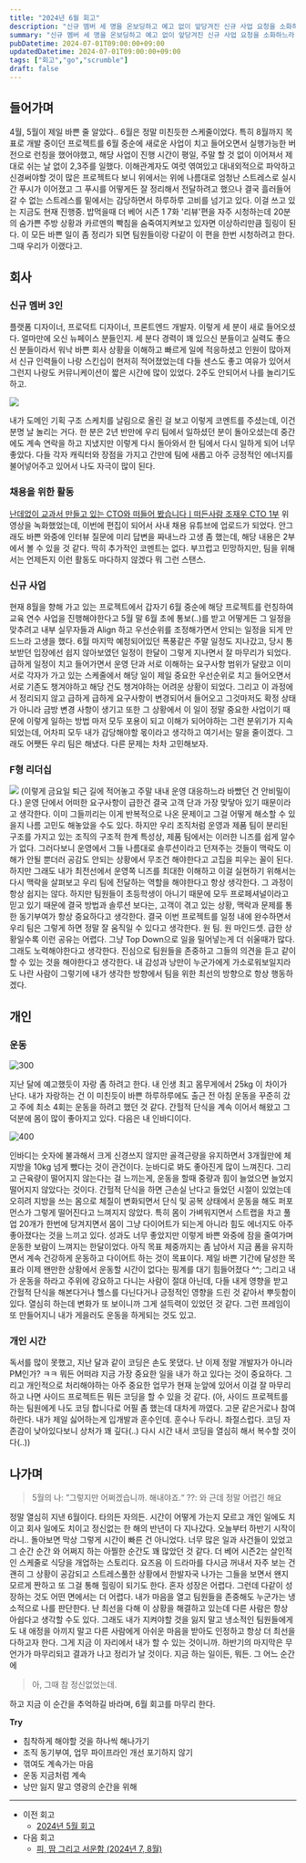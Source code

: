 ```yaml
---
title: "2024년 6월 회고"
description: "신규 멤버 세 명을 온보딩하고 예고 없이 앞당겨진 신규 사업 요청을 소화하느라 주말과 밤낮이 사라진 6월의 프로젝트 대응, 리더로서 느꼈던 감정 변화, 팀원에게 전하고 싶은 감사와 미안함을 담아 정리한 장문의 월간 회고다. 마무리에는 팀이 다시 회복 탄력성을 찾기 위해 준비한 액션과 개인 루틴을 기록했고, 삐걱거린 지점을 보완하기 위한 후속 플랜도 덧붙였다."
summary: "신규 멤버 세 명을 온보딩하고 예고 없이 앞당겨진 신규 사업 요청을 소화하느라 주말과 밤낮이 사라진 6월의 프로젝트 대응, 리더로서 느꼈던 감정 변화, 팀원에게 전하고 싶은 감사와 미안함을 담아 정리한 장문의 월간 회고다. 마무리에는 팀이 다시 회복 탄력성을 찾기 위해 준비한 액션과..."
pubDatetime: 2024-07-01T09:00:00+09:00
updatedDatetime: 2024-07-01T09:00:00+09:00
tags: ["회고","go","scrumble"]
draft: false
---
```


## 들어가며

4월, 5월이 제일 바쁜 줄 알았다.. 6월은 정말 미친듯한 스케줄이었다. 특히 8월까지 목표로 개발 중이던 프로젝트를 6월 중순에 새로운 사업이 치고 들어오면서 실행가능한 버전으로 런칭을 했어야했고, 해당 사업이 진행 시간이 평일, 주말 할 것 없이 이어져서 제대로 쉬는 날 없이 2,3주를 일했다. 이해관계자도 여럿 엮여있고 대내외적으로 파악하고 신경써야할 것이 많은 프로젝트다 보니 위에서는 위에 나름대로 엄청난 스트레스로 실시간 푸시가 이어졌고 그 푸시를 어떻게든 잘 정리해서 전달하려고 했으나 결국 흘러들어갈 수 없는 스트레스를 밑에서는 감당하면서 하루하루 고비를 넘기고 있다. 이걸 쓰고 있는 지금도 현재 진행중.
밥먹을때 더 베어 시즌 1 7화 '리뷰'편을 자주 시청하는데 20분의 숨가쁜 주방 상황과 카르멘의 빡침을 숨죽여지켜보고 있자면 이상하리만큼 힐링이 된다. 이 모든 바쁜 일이 좀 정리가 되면 팀원들이랑 다같이 이 편을 한번 시청하려고 한다. 그때 우리가 이랬다고.

## 회사

### 신규 멤버 3인

플랫폼 디자이너, 프로덕트 디자이너, 프론트엔드 개발자. 이렇게 세 분이 새로 들어오셨다. 얼마만에 오신 뉴페이스 분들인지. 세 분다 경력이 꽤 있으신 분들이고 실력도 좋으신 분들이라서 워낙 바쁜 회사 상황을 이해하고 빠르게 일에 적응하셨고 인원이 많아져서 신규 인력들이 나랑 스킨십이 현저히 적어졌었는데 다들 센스도 좋고 여유가 있어서 그런지 나랑도 커뮤니케이션이 짧은 시간에 많이 있었다. 2주도 안되어서 나를 놀리기도 하고.

![](https://i.imgur.com/txgmc2J.png)

내가 도메인 기획 구조 스케치를 날림으로 올린 걸 보고 이렇게 코멘트를 주셨는데, 이건 분명 날 놀리는 거다.
한 분은 2년 반만에 우리 팀에서 일하셨던 분이 돌아오셨는데 중간에도 계속 연락을 하고 지냈지만 이렇게 다시 돌아와서 한 팀에서 다시 일하게 되어 너무 좋았다. 다들 각자 캐릭터와 장점을 가지고 간만에 팀에 새롭고 아주 긍정적인 에너지를 불어넣어주고 있어서 나도 자극이 많이 된다.

### 채용을 위한 활동

[난데없이 교과서 만들고 있는 CTO와 떠들어 봤습니다ㅣ떠든사람 조재우 CTO 1부](https://youtu.be/EXF3lIXHYas?si=KZ-ISW8BsZqU6aP8)
위 영상을 녹화했었는데, 이번에 편집이 되어서 사내 채용 유튜브에 업로드가 되었다. 안그래도 바쁜 와중에 인터뷰 질문에 미리 답변을 짜내느라 고생 좀 했는데, 해당 내용은 2부에서 볼 수 있을 것 같다. 딱히 추가적인 코멘트는 없다. 부끄럽고 민망하지만, 팀을 위해서는 언제든지 이런 활동도 마다하지 않겠다 뭐 그런 스탠스.

### 신규 사업

현재 8월을 향해 가고 있는 프로젝트에서 갑자기 6월 중순에 해당 프로젝트를 런칭하여 교육 연수 사업을 진행해야한다고 5월 말 6월 초에 통보(..)를 받고 어떻게든 그 일정을 맞추려고 내부 실무자들과 Align 하고 우선순위를 조정해가면서 안되는 일정을 되게 만드느라 고생을 했다.
6월 마지막 예정되어있던 폭풍같은 주말 일정도 지나갔고, 당시 통보받던 입장에선 쉽지 않아보였던 일정이 한달이 그렇게 지나면서 잘 마무리가 되었다.
급하게 일정이 치고 들어가면서 운영 단과 서로 이해하는 요구사항 범위가 달랐고 이미 서로 각자가 가고 있는 스케줄에서 해당 일이 제일 중요한 우선순위로 치고 들어오면서 서로 기존도 챙겨야하고 해당 건도 챙겨야하는 어려운 상황이 되었다. 그리고 이 과정에서 정리되지 않고 급하게 급하게 요구사항이 변경되어서 들어오고 그것마저도 확정 상태가 아니라 금방 변경 사항이 생기고 또한 그 상황에서 이 일이 정말 중요한 사업이기 때문에 이렇게 일하는 방법 마저 모두 포용이 되고 이해가 되어야하는 그런 분위기가 지속되었는데, 어차피 모두 내가 감당해야할 몫이라고 생각하고 여기서는 말을 줄이겠다. 그래도 어쨋든 우리 팀은 해냈다. 다른 문제는 차차 고민해보자.

### F형 리더십

![](https://i.imgur.com/aJbTMYe.png)
(이렇게 금요일 퇴근 길에 적어놓고 주말 내내 운영 대응하느라 바빴던 건 안비밀이다.)
운영 단에서 어떠한 요구사항이 급한건 결국 고객 단과 가장 맞닿아 있기 때문이라고 생각한다. 이미 그들끼리는 이게 반복적으로 나온 문제이고 그걸 어떻게 해소할 수 있을지 나름 고민도 해놓았을 수도 있다. 하지만 우리 조직처럼 운영과 제품 팀이 분리된 구조를 가지고 있는 조직의 구조적 한계 특성상, 제품 팀에서는 이러한 니즈를 쉽게 알수가 없다. 그러다보니 운영에서 그들 나름대로 솔루션이라고 던져주는 것들이 맥락도 이해가 안될 뿐더러 공감도 안되는 상황에서 무조건 해야한다고 고집을 피우는 꼴이 된다. 하지만 그래도 내가 최전선에서 운영쪽 니즈를 최대한 이해하고 이걸 실현하기 위해서는 다시 맥락을 살펴보고 우리 팀에 전달하는 역할을 해야한다고 항상 생각한다. 그 과정이 항상 쉽지는 않다. 하지만 팀원들이 초등학생이 아니기 때문에 모두 프로페셔널이라고 믿고 있기 때문에 결국 방법과 솔루션 보다는, 고객이 겪고 있는 상황, 맥락과 문제를 통한 동기부여가 항상 중요하다고 생각한다. 결국 이번 프로젝트를 일정 내에 완수하면서 우리 팀은 그렇게 하면 정말 잘 움직일 수 있다고 생각한다.
원 팀. 원 마인드셋.
급한 상황일수록 이런 공유는 어렵다. 그냥 Top Down으로 일을 밀어넣는게 더 쉬울때가 많다. 그래도 노력해야한다고 생각한다. 진심으로 팀원들을 존중하고 그들의 의견을 듣고 같이 할 수 있는 것을 해야한다고 생각한다. 내 감성과 낭만이 누군가에게 가소로워보일지라도 나란 사람이 그렇기에 내가 생각한 방향에서 팀을 위한 최선의 방향으로 항상 행동하겠다.

## 개인

### 운동

![300](https://i.imgur.com/hloGhP4.jpeg)

지난 달에 예고했듯이 자랑 좀 하려고 한다. 내 인생 최고 몸무게에서 25kg 이 차이가 난다. 내가 자랑하는 건 이 미친듯이 바쁜 하루하루에도 출근 전 아침 운동을 꾸준히 갔고 주에 최소 4회는 운동을 하려고 했던 것 같다. 간헐적 단식을 계속 이어서 해왔고 그 덕분에 몸이 많이 좋아지고 있다. 다음은 내 인바디이다.

![400](https://i.imgur.com/f9BOxdb.jpeg)

인바디는 숫자에 불과해서 크게 신경쓰지 않지만 골격근량을 유지하면서 3개월만에 체지방을 10kg 넘게 뺐다는 것이 관건이다. 눈바디로 봐도 좋아진게 많이 느껴진다. 그리고 근육량이 떨어지지 않는다는 걸 느끼는게, 운동을 할때 중량과 힘이 늘었으면 늘었지 떨어지지 않았다는 것이다. 간헐적 단식을 하면 근손실 난다고 들었던 시절이 있었는데 오히려 지방을 쓰는 몸으로 체질이 변화되면서 단식 및 공복 상태에서 운동을 해도 퍼포먼스가 그렇게 떨어진다고 느껴지지 않았다. 특히 몸이 가벼워지면서 스트랩을 차고 풀업 20개가 한번에 당겨지면서 몸이 그냥 다이어트가 되는게 아니라 힘도 에너지도 아주 좋아졌다는 것을 느끼고 있다.
성과도 너무 좋았지만 이렇게 바쁜 와중에 잠을 줄여가며 운동한 보람이 느껴지는 한달이었다. 아직 목표 체중까지는 좀 남아서 지금 폼을 유지하면서 계속 건강하게 운동하고 다이어트 하는 것이 목표이다. 제일 바쁜 기간에 달성한 목표라 이제 왠만한 상황에서 운동할 시간이 없다는 핑계를 대기 힘들어졌다 ^^;
그리고 내가 운동을 하라고 주위에 강요하고 다니는 사람이 절대 아닌데, 다들 내게 영향을 받고 간헐적 단식을 해본다거나 헬스를 다닌다거나 긍정적인 영향을 드린 것 같아서 뿌듯함이 있다. 열심히 하는데 변화가 또 보이니까 그게 설득력이 있었던 것 같다. 그런 프레임이 또 만들어지니 내가 게을러도 운동을 하게되는 것도 있고.

### 개인 시간

독서를 많이 못했고, 지난 달과 같이 코딩은 손도 못댔다. 난 이제 정말 개발자가 아니라 PM인가? ㅋㅋ
뭐든 어떠랴 지금 가장 중요한 일을 내가 하고 있다는 것이 중요하다. 그리고 개인적으로 처리해야하는 아주 중요한 업무가 현재 눈앞에 있어서 이걸 잘 마무리하고 나면 사이드 프로젝트든 뭐든 코딩을 할 수 있을 것 같다.
(아, 사이드 프로젝트를 하는 팀원에게 나도 코딩 합니다로 어필 좀 했는데 대차게 까였다. 고문 같은거로나 참여하란다. 내가 제일 싫어하는게 입개발과 훈수인데. 훈수나 두라니. 좌절스럽다. 코딩 자존감이 낮아있다보니 상처가 꽤 깊다(..) 다시 시간 내서 코딩을 열심히 해서 복수할 것이다(..))

## 나가며

 > 
 > 5월의 나: ”그렇지만 어쩌겠습니까. 해내야죠.“
 > ??: 와 근데 정말 어렵긴 해요

정말 열심히 지낸 6월이다. 타의든 자의든. 시간이 어떻게 가는지 모르고 개인 일에도 치이고 회사 일에도 치이고 정신없는 한 해의 반년이 다 지나갔다. 오늘부터 하반기 시작이라니.. 돌아보면 막상 그렇게 시간이 빠른 건 아니었다. 너무 많은 일과 사건들이 있었고 그 순간 순간 와 어쩌지 하는 아찔한 순간도 꽤 많았던 것 같다.
더 베어 시즌2는 살인적인 스케줄로 식당을 개업하는 스토리다. 요즈음 이 드라마를 다시금 꺼내서 자주 보는 건 괜히 그 상황이 공감되고 스트레스풀한 상황에서 한발자국 나가는 그들을 보면서 왠지 모르게 짠하고 또 그걸 통해 힐링이 되기도 한다.
혼자 성장은 어렵다. 그런데 다같이 성장하는 것도 어떤 면에서는 더 어렵다. 내가 마음을 열고 팀원들을 존중해도 누군가는 냉소적으로 나를 판단한다. 난 최선을 다해 이 상황을 해결하고 있는데 다른 사람은 항상 아쉽다고 생각할 수도 있다. 그래도 내가 지켜야할 것을 잃지 말고 냉소적인 팀원들에게도 내 애정을 아끼지 말고 다른 사람에게 아쉬운 마음을 받아도 인정하고 항상 더 최선을 다하고자 한다. 그게 지금 이 자리에서 내가 할 수 있는 것이니까.
하반기의 마지막은 무언가가 마무리되고 결과가 나고 정리가 날 것이다. 지금 하는 일이든, 뭐든. 그 어느 순간에

 > 
 > 아, 그때 참 정신없었는데.

하고 지금 이 순간을 추억하길 바라며, 6월 회고를 마무리 한다.

**Try**

* 침착하게 해야할 것을 하나씩 해나가기
* 조직 동기부여, 업무 파이프라인 개선 포기하지 않기
* 꺾여도 계속가는 마음
* 운동 지금처럼 계속
* 낭만 잃지 말고 영광의 순간을 위해

---

* 이전 회고
  * [2024년 5월 회고](/posts/2024-06-2024-may-retro)
* 다음 회고
  * [피, 땀 그리고 서운함 (2024년 7, 8월)](/posts/2024-09-blood-sweat-melancholy)
